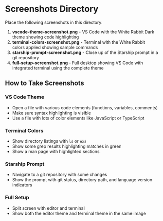 # Screenshots Directory

Place the following screenshots in this directory:

1. **vscode-theme-screenshot.png** - VS Code with the White Rabbit Dark theme showing code highlighting
2. **terminal-colors-screenshot.png** - Terminal with the White Rabbit colors applied showing sample commands
3. **starship-prompt-screenshot.png** - Close up of the Starship prompt in a git repository
4. **full-setup-screenshot.png** - Full desktop showing VS Code with integrated terminal using the complete theme

## How to Take Screenshots

### VS Code Theme
- Open a file with various code elements (functions, variables, comments)
- Make sure syntax highlighting is visible
- Use a file with lots of color elements like JavaScript or TypeScript

### Terminal Colors
- Show directory listings with `ls` or `exa`
- Show some grep results highlighting matches in green
- Show a man page with highlighted sections

### Starship Prompt
- Navigate to a git repository with some changes
- Show the prompt with git status, directory path, and language version indicators

### Full Setup
- Split screen with editor and terminal
- Show both the editor theme and terminal theme in the same image
